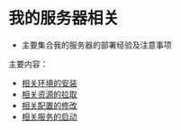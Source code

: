 # 我的服务器相关
  * 主要集合我的服务器的部署经验及注意事项


主要内容：

  * [相关环境的安装](server_envs.md)
  * [相关资源的拉取](server_assets.md)
  * [相关配置的修改](server_configs.md)
  * [相关服务的启动](server_start_up.md)